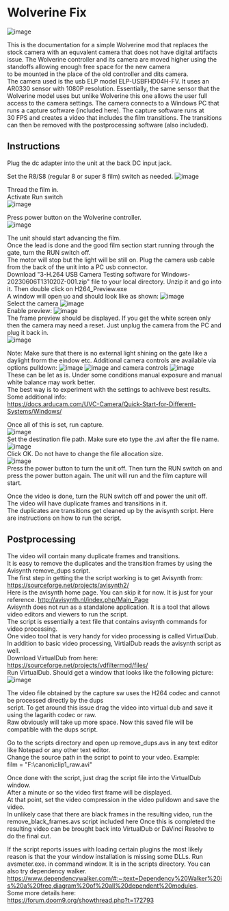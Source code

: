 # Wolverine Fix  
![image](https://github.com/vintagefilmography/WolverineFix/assets/48537944/88e97f9c-a7ec-483f-aee5-a6d064f4f645)  
  

This is the documentation for a simple Wolverine mod that replaces the stock camera 
with an equvalent camera that does not have digital artifacts issue.
The Wolverine controller and its camera are moved higher using the standoffs allowing enough free space for the new camera  
to be mounted in the place of the old controller and dits camera.  
The camera used is the usb ELP model ELP-USBFHD04H-FV. It uses an AR0330 sensor with 1080P resolution. Essentially, the same
sensor that the Wolverine model uses but unlike Wolverine this one allows the user full access to the camera settings. 
The camera connects to a Windows PC that runs a capture software (included here). The capture software runs at  
30 FPS and creates a video that includes the film transitions. The transitions can then be removed with the 
postprocessing software (also included).

## Instructions
Plug the dc adapter into the unit at the back DC input jack.  

Set the R8/S8 (regular 8 or super 8 film) switch as needed. 
![image](https://github.com/vintagefilmography/WolverineFix/assets/48537944/52fcc4e7-2a82-4c18-bd75-e2e2c19ed029)  

Thread the film in.  
Activate Run switch  
![image](https://github.com/vintagefilmography/WolverineFix/assets/48537944/1bda5d59-3778-4370-9c5a-7dd2cb06b6dc)  

Press power button on the Wolverine controller.  
![image](https://github.com/vintagefilmography/WolverineFix/assets/48537944/8e1df786-3c0d-442c-ae28-6bf5de4f916b)  
 
The unit should start advancing the film.  
Once the lead is done and the good film section start running through the gate, turn the RUN switch off.  
The motor will stop but the light will be still on.
Plug the camera usb cable from the back of the unit into a PC usb connector.  
Download "3-H.264 USB Camera Testing software for Windows-20230606T131020Z-001.zip" file to your local directory.
Unzip it and go into it. 
Then double click on H264_Preview.exe  
A window will open uo and should look like as shown:
![image](https://github.com/vintagefilmography/Hawkeye3/assets/48537944/674afcc9-88a0-41b1-b484-f3c62a66705c)  
Select the camera
![image](https://github.com/vintagefilmography/Hawkeye3/assets/48537944/952fda6c-07f7-4e3f-ae13-06673e56699b)  
Enable preview:
![image](https://github.com/vintagefilmography/Hawkeye3/assets/48537944/9e3792fa-4f28-45f2-9d5f-e48f9ba5cf48)  
The frame preview should be displayed. 
If you get the white screen only then the camera may need a reset. Just unplug the camera from the PC and   
plug it back in.  
![image](https://github.com/vintagefilmography/Hawkeye3/assets/48537944/0eb5f07b-6494-4933-baf3-db8127d419ab)  

Note: Make sure that there is no external light shining on the gate like a daylight frorm the eindow etc. 
Additional camera controls are available via   options pulldown:
![image](https://github.com/vintagefilmography/Hawkeye3/assets/48537944/a80bc6a0-8deb-4ed7-ae05-cbf88292b43b) 
![image](https://github.com/vintagefilmography/Hawkeye3/assets/48537944/0026c09f-cd08-4a86-88d3-8b0e64a03b30)
and camera controls
![image](https://github.com/vintagefilmography/Hawkeye3/assets/48537944/1954d44c-acd5-4b7b-9898-d391f2e12684)  
These can be let as is. Under some conditions manual exposure and manual white balance may work better.  
The best way is to experiment with the settings  to achiveve best results. 
Some additional info:  
https://docs.arducam.com/UVC-Camera/Quick-Start-for-Different-Systems/Windows/  

Once all of this is set, run capture.  
![image](https://github.com/vintagefilmography/Hawkeye3/assets/48537944/532e3005-2209-4884-9a9a-d0ce9e1cad0a)  
Set the destination file path. Make sure eto type the .avi after the file name.  
![image](https://github.com/vintagefilmography/Hawkeye3/assets/48537944/fd581b8e-145f-454d-8941-1a31b9da45b2)  
Click OK. Do not have to change the file allocation size.  
![image](https://github.com/vintagefilmography/Hawkeye3/assets/48537944/3a54eae9-b6fe-4cc7-83c1-3449642b831d)  
Press the power button to turn the unit off. Then turn the RUN switch on  and press the power button again.
The unit will run and the film capture will start.   


Once the video is done, turn the RUN switch off and power the unit off.  
The video will have duplicate frames and transitions in it.  
The duplicates are transitions get cleaned up by the avisynth script.
Here are instructions on how to run the script.

## Postprocessing  
The video will contain many duplicate frames and transitions.  
It is easy to remove the duplicates and the transition frames by using the Avisynth remove_dups script.  
The first step in getting the the script working is to get Avisynth from:  
https://sourceforge.net/projects/avisynth2/  
Here is the avisynth home page. You can skip it for now. It is just for your reference.
http://avisynth.nl/index.php/Main_Page   
Avisynth does not run as a standalone application. It is a tool that allows video editors and viewers to run the script.  
The script is essentially a text file that contains avisynth commands for video processing.  
One video tool that is very handy for video processing is called VirtualDub.  
In addition to basic video processing, VirtialDub reads the avisynth script as well.  
Download VirtualDub from here:  
https://sourceforge.net/projects/vdfiltermod/files/  
Run VirtualDub.
Should get a window that looks like the following picture:  
![image](https://github.com/vintagefilmography/Hawkeye3/assets/48537944/abe5bc97-fe19-4714-ac30-c9fc77c092d3)

The video file obtained by the capture sw uses the H264 codec and cannot be processed directly by the dups  
script. To get around this issue drag the video into virtual dub and save it using the lagarith codec or raw.   
Raw obviously will take up more space.
Now this saved file will be compatible with the dups script.  

Go to the scripts directory and open up remove_dups.avs in any text editor like Notepad or any other text editor.  
Change the source path in the script to point to your vdeo. 
Example:  
film = "F:\canon\clip1_raw.avi"  

Once done with the script, just drag the script file into the VirtualDub window.  
After a minute or so the video first frame will be displayed.  
At that point, set the video compression in the video pulldown and save the video.  
In unlikely case that there are black frames in the resulting video, run the remove_black_frames.avs script included here
Once this is completed the resulting video can be brought back into VirtualDub or DaVinci Resolve to do the final cut.  

If the script reports issues with loading certain plugins the most likely reason is that the your window installation 
is missing some DLLs. 
Run avsmeter.exe. in command window. It is in the scripts directory.
You can also try dependency walker.
https://www.dependencywalker.com/#:~:text=Dependency%20Walker%20is%20a%20free,diagram%20of%20all%20dependent%20modules.  
Some more details here:  
https://forum.doom9.org/showthread.php?t=172793
